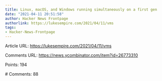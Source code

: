 ```yaml
---
title: Linux, macOS, and Windows running simultaneously on a first gen Core i5
date: "2021-04-11 20:51:58"
author: Hacker News Frontpage
authorlink: https://lukesempire.com/2021/04/11/vms
tags:
- Hacker-News-Frontpage
---
```


<p>Article URL: <a href="https://lukesempire.com/2021/04/11/vms">https://lukesempire.com/2021/04/11/vms</a></p>
<p>Comments URL: <a href="https://news.ycombinator.com/item?id=26773310">https://news.ycombinator.com/item?id=26773310</a></p>
<p>Points: 194</p>
<p># Comments: 88</p>
